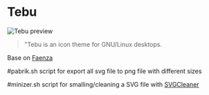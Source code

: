 # Tebu
![Tebu preview](http://dev.blankonlinux.or.id/raw-attachment/wiki/X/Kesenian/Ikon/ikonsettebu300px.png)
> "Tebu is an icon theme for GNU/Linux desktops.

Base on [Faenza](https://code.google.com/p/faenza-icon-theme/)

#pabrik.sh
script for export all svg file to png file with different sizes

#minizer.sh
script for smalling/cleaning a SVG file with [SVGCleaner](https://github.com/RazrFalcon/SVGCleaner)

